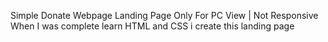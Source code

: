 ﻿Simple Donate Webpage Landing Page
Only For PC View | Not Responsive
When I was complete learn HTML and CSS i create this landing page
